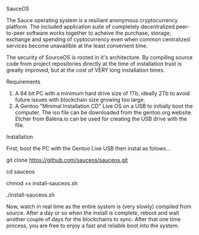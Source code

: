 SauceOS

The Sauce operating system is a resiliant anonymous cryptocurrency platform.
The included application suite of completely decentralized peer-to-peer software works together to acheive the purchase, storage, exchange and spending of cyptocurrency even when common centralized services become unavailible at the least convenient time.

The security of SourceOS is rooted in it's architecture. By compiling source code from project repositories directly at the time of installation trust is greatly improved, but at the cost of VERY long installation times.

Requirements

1. A 64 bit PC with a minimum hard drive size of 1Tb, ideally 2Tb to avoid future issues with blockchain size growing too large.
2. A Gentoo "Minimal Installation CD" Live OS on a USB to initially boot the computer. The iso file can be downloaded from the  gentoo.org website. Etcher from Balena.io can be used for creating the USB drive with the file.

Installation

First, boot the PC with the Gentoo Live USB then instal as folows...

git clone https://github.com/sauceos/sauceos.git

cd sauceos

chmod +x install-sauceos.sh

./install-sauceos.sh

Now, watch in real time as the entire system is (very slowly) compiled from source. After a day or so when the install is complete, reboot and wait another couple of days for the blockchains to sync. After that one time process, you are free to enjoy a fast and reliable boot into the system.
